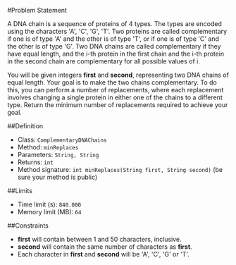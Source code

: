 #Problem Statement

A DNA chain is a sequence of proteins of 4 types. The types are encoded using the characters 'A', 'C', 'G', 'T'. Two proteins are called complementary if one is of type 'A' and the other is of type 'T', or if one is of type 'C' and the other is of type 'G'. Two DNA chains are called complementary if they have equal length, and the i-th protein in the first chain and the i-th protein in the second chain are complementary for all possible values of i.

You will be given integers **first** and **second**, representing two DNA chains of equal length. Your goal is to make the two chains complementary. To do this, you can perform a number of replacements, where each replacement involves changing a single protein in either one of the chains to a different type. Return the minimum number of replacements required to achieve your goal.

##Definition
 - Class: `ComplementaryDNAChains`
 - Method: `minReplaces`
 - Parameters: `String, String`
 - Returns: `int`
 - Method signature: `int minReplaces(String first, String second)` (be sure your method is public)

##Limits
 - Time limit (s): `840.000`
 - Memory limit (MB): `64`

##Constraints
 - **first** will contain between 1 and 50 characters, inclusive.
 - **second** will contain the same number of characters as **first**.
 - Each character in **first** and **second** will be 'A', 'C', 'G' or 'T'.
